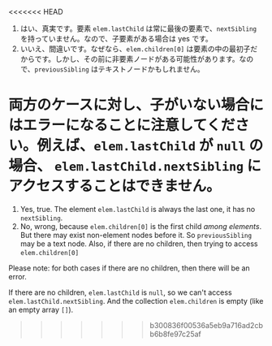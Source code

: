 <<<<<<< HEAD
1. はい、真実です。要素 `elem.lastChild` は常に最後の要素で、`nextSibling` を持っていません。なので、子要素がある場合は yes です。
2. いいえ、間違いです。なぜなら、`elem.children[0]` は要素の中の最初子だからです。しかし、その前に非要素ノードがある可能性があります。なので、`previousSibling` はテキストノードかもしれません。

両方のケースに対し、子がいない場合にはエラーになることに注意してください。例えば、`elem.lastChild` が `null` の場合、 `elem.lastChild.nextSibling` にアクセスすることはできません。
=======
1. Yes, true. The element `elem.lastChild` is always the last one, it has no `nextSibling`.
2. No, wrong, because `elem.children[0]` is the first child *among elements*. But there may exist non-element nodes before it. So `previousSibling` may be a text node. Also, if there are no children, then trying to access `elem.children[0]`

Please note: for both cases if there are no children, then there will be an error.

If there are no children, `elem.lastChild` is `null`, so we can't access `elem.lastChild.nextSibling`. And the collection `elem.children` is empty (like an empty array `[]`).
>>>>>>> b300836f00536a5eb9a716ad2cbb6b8fe97c25af
